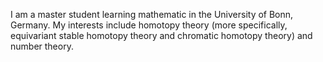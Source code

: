 I am a master student learning mathematic in the University of Bonn, Germany. My interests include homotopy theory (more specifically, equivariant stable homotopy theory and chromatic homotopy theory) and number theory.
